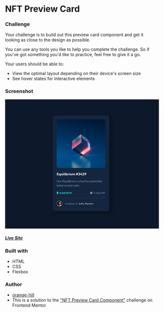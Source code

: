 # NFT Preview Card



### Challenge

Your challenge is to build out this preview card component and get it looking as close to the design as possible.

You can use any tools you like to help you complete the challenge. So if you've got something you'd like to practice, feel free to give it a go.

Your users should be able to:

- View the optimal layout depending on their device's screen size
- See hover states for interactive elements


### Screenshot 
![](./img/screenshot_nft.png) 

##### [Live Site](https://orange-hill.github.io/nft-preview-card/)

 
### Built with

- HTML
- CSS
- Flexbox


### Author

- [orange-hill](https://www.orange-hill.net)
- This is a solution to the ["NFT Preview Card Component"](https://www.frontendmentor.io/challenges/nft-preview-card-component-SbdUL_w0U) challenge on Frontend Mentor

